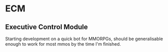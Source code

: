 # ECM
Executive Control Module
------------------------

Starting development on a quick bot for MMORPGs, should be generalisable enough to work for most mmos by the time I'm finished.
